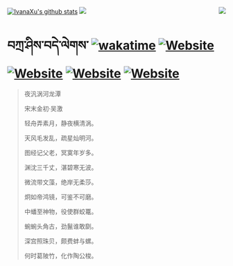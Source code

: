 [![IvanaXu's github stats](https://github-readme-stats.vercel.app/api?username=IvanaXu&theme=codeSTACKr)](https://github.com/anuraghazra/github-readme-stats)
<img align="right" src="https://github-readme-stats.vercel.app/api/top-langs/?username=IvanaXu&langs_count=8&theme=codeSTACKr" />
<img src="https://github-readme-stats.vercel.app/api/wakatime?username=IvanaXu&layout=compact&langs_count=8&theme=codeSTACKr&custom_title=Programming&nbsp;Times&nbsp;(Since&nbsp;Jul.29.2021)&range=all_time" />
# བཀྲ་ཤིས་བདེ་ལེགས་	[![wakatime](https://wakatime.com/badge/user/5043ee4a-e361-4607-9d47-d557f2005d05.svg)](https://wakatime.com/@5043ee4a-e361-4607-9d47-d557f2005d05)	[![Website](https://img.shields.io/website?label=tianchi&up_color=orange&up_message=IvanaXu&url=https%3A%2F%2Fshields.io)](https://tianchi.aliyun.com/home/science/scienceDetail?userId=1095279182618)	[![Website](https://img.shields.io/website?label=yuque&up_color=green&up_message=IvanaXu&url=https%3A%2F%2Fshields.io)](https://www.yuque.com/ivanaxu)	[![Website](https://img.shields.io/website?label=leetcode&up_color=yellow&up_message=IvanaXu&url=https%3A%2F%2Fshields.io)](https://leetcode.cn/u/ivanaxu)	[![Website](https://img.shields.io/website?label=aistudio&up_color=violet&up_message=IvanaXu&url=https%3A%2F%2Fshields.io)](https://aistudio.baidu.com/aistudio/personalcenter/thirdview/979775)
> 夜汎涡河龙潭
>
> 宋末金初·吴激
>
> 轻舟弄素月，静夜横清涡。
> 
> 天风毛发乱，疏星灿明河。
> 
> 图经记父老，冥寞年岁多。
> 
> 渊沈三千丈，湛碧寒无波。
> 
> 微流带文藻，绝岸无柔莎。
> 
> 炯如帝鸿镜，可鉴不可磨。
> 
> 中蟠至神物，役使群蛟鼍。
> 
> 蜿蜿头角古，劲鬣谁敢劘。
> 
> 深宫照珠贝，颇费蚌与螺。
> 
> 何时葛陂竹，化作陶公梭。
